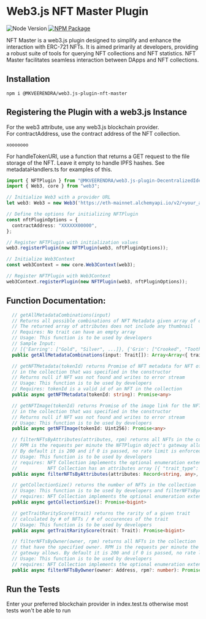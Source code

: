 # Web3.js NFT Master Plugin
![Node Version](https://img.shields.io/badge/node-20.x-green)
[![NPM Package][npm-image]][npm-url]


NFT Master is a web3.js plugin designed to simplify and enhance the interaction with ERC-721 NFTs. It is aimed primarily at developers, providing a robust suite of tools for querying NFT collections and NFT statistics. NFT Master facilitates seamless interaction between DApps and NFT collections.


## Installation
```
npm i @MKVEERENDRA/web3.js-plugin-nft-master
```

## Registering the Plugin with a web3.js Instance
For the web3 attribute, use any web3.js blockchain provider.\
For contractAddress, use the contract address of the NFT collection. 
```
xooooooo
```
For handleTokenURI, use a function that returns a GET request to the file storage of the NFT. Leave it empty to handle IPFS hashes. See metadataHandlers.ts for examples of this.
```typescript
import { NFTPlugin } from "@MKVEERENDRA/web3.js-plugin-DecentralizedIdentityPlugin)";
import { Web3, core } from "web3";

// Initialize Web3 with a provider URL
let web3: Web3 = new Web3('https://eth-mainnet.alchemyapi.io/v2/<your_api_key>');

// Define the options for initializing NFTPlugin
const nftPluginOptions = {
  contractAddress: "XXXXXX00000", 
};

// Register NFTPlugin with initialization values
web3.registerPlugin(new NFTPlugin(web3, nftPluginOptions));

// Initialize Web3Context
const web3Context = new core.Web3Context(web3);

// Register NFTPlugin with Web3Context
web3Context.registerPlugin(new NFTPlugin(web3, nftPluginOptions));
```

## Function Documentation:
```typescript
  // getAllMetadataCombinations(input) 
  // Returns all possible combinations of NFT Metadata given array of options for each trait
  // The returned array of attributes does not include any thumbnail
  // Requires: No trait can have an empty array
  // Usage: This function is to be used by developers
  // Sample Input:
  // [{'Earring': ["Gold", "Silver", ...]}, {'Grin': ["Crooked", "Toothy", ...]}]
  public getAllMetadataCombinations(input: Trait[]): Array<Array<{ trait_type: string; value: string }>>

  // getNFTMetadata(tokenId) returns Promise of NFT metadata for NFT of given tokenId
  // in the collection that was specified in the constructor
  // Returns null if NFT was not found and writes to error stream
  // Usage: This function is to be used by developers
  // Requires: tokenId is a valid id of an NFT in the collection
  public async getNFTMetadata(tokenId: string): Promise<any>

  // getNFTImage(tokenId) returns Promise of the image link for the NFT of given tokenId
  // in the collection that was specified in the constructor
  // Returns null if NFT was not found and writes to error stream
  // Usage: This function is to be used by developers
  public async getNFTImage(tokenId: Uint256): Promise<any>

  // filterNFTsByAttributes(attributes, rpm) returns all NFTs in the collection that match the passed attributes.
  // RPM is the requests per minute the NFTPlugin object's gateway allows.
  // By default it is 200 and if 0 is passed, no rate limit is enforced.
  // Usage: This function is to be used by developers
  // requires: NFT Collection implements the optional enumeration extension
  //           NFT Collection has an attributes array [{ "trait_type": "X", "value": "Y" }, ...]
  public async filterNFTsByAttributes(attributes: Record<string, any>, rpm?: number): Promise<any[]>

  // getCollectionSize() returns the number of NFTs in the collection
  // Usage: This function is to be used by developers and filterNFTsByAttributes
  // requires: NFT Collection implements the optional enumeration extension
  public async getCollectionSize(): Promise<bigint> 

  // getTraitRarityScore(trait) returns the rarity of a given trait
  // calculated by # of NFTs / # of occurences of the trait
  // Usage: This function is to be used by developers
  public async getTraitRarityScore(trait: Trait): Promise<bigint>

  // filterNFTsByOwner(owner, rpm) returns all NFTs in the collection
  // that have the specified owner. RPM is the requests per minute the NFTPlugin object's
  // gateway allows. By default it is 200 and if 0 is passed, no rate limit is enforced.
  // Usage: This function is to be used by developers
  // requires: NFT Collection implements the optional enumeration extension
  public async filterNFTsByOwner(owner: Address, rpm?: number): Promise<any[]>
```
## Run the Tests
Enter your preferred blockchain provider in index.test.ts otherwise most tests won't be able to run


[npm-image]: https://img.shields.io/npm/v/web3-core-method.svg
[npm-url]: https://www.npmjs.com/package/@Mkveerendra/DecentralizedIdentityPlugin
